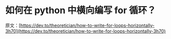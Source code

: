 # 如何在 python 中横向编写 for 循环？

原文：[https://dev.to/theoretician/how-to-write-for-loops-horizontally-3h70](https://dev.to/theoretician/how-to-write-for-loops-horizontally-3h70)